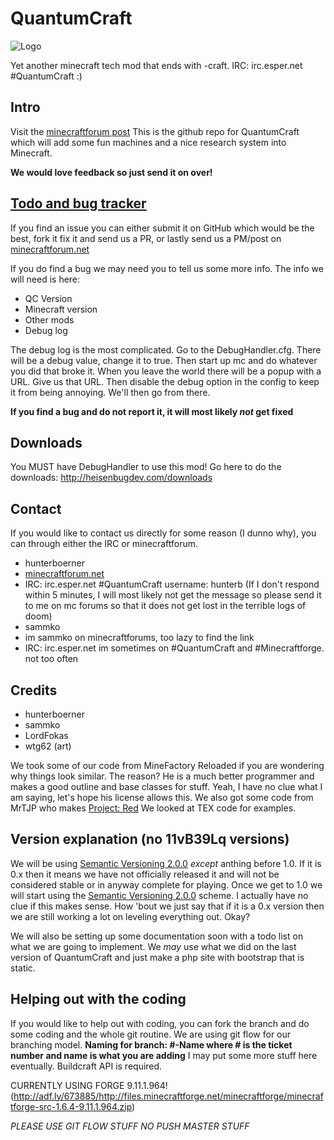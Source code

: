 # QuantumCraft

![Logo](http://i.imgur.com/h6cUsrb.png)

Yet another minecraft tech mod that ends with -craft.
IRC: irc.esper.net #QuantumCraft :)

## Intro
Visit the [minecraftforum post](http://www.minecraftforum.net/topic/1891103-162-quantumcraft-wip/)
This is the github repo for QuantumCraft which will add some fun machines and a nice research system into Minecraft.

**We would love feedback so just send it on over!**

## [Todo and bug tracker](https://github.com/QuantumCraft/QuantumCraft/issues?state=open)

If you find an issue you can either submit it on GitHub which would be the best, fork it fix it and send us a PR, or lastly send us a PM/post on [minecraftforum.net](http://www.minecraftforum.net/user/1122448-hunterboerner/)

If you do find a bug we may need you to tell us some more info. The info we will need is here:

 - QC Version
 - Minecraft version
 - Other mods
 - Debug log

The debug log is the most complicated. Go to the DebugHandler.cfg. There will be a debug value, change it to true. Then start up mc and do whatever you did that broke it. When you leave the world there will be a popup with a URL. Give us that URL. Then disable the debug option in the config to keep it from being annoying. We'll then go from there.

**If you find a bug and do not report it, it will most likely _not_ get fixed**

## Downloads

You MUST have DebugHandler to use this mod!
Go here to do the downloads: http://heisenbugdev.com/downloads

## Contact

If you would like to contact us directly for some reason (I dunno why), you can through either the IRC or minecraftforum.

 - hunterboerner
  - [minecraftforum.net](http://www.minecraftforum.net/user/1122448-hunterboerner/)
  - IRC: irc.esper.net #QuantumCraft username: hunterb (If I don't respond within 5 minutes, I will most likely not get the message so please send it to me on mc forums so that it does not get lost in the terrible logs of doom)
 - sammko
  - im sammko on minecraftforums, too lazy to find the link
  - IRC: irc.esper.net im sometimes on #QuantumCraft and #Minecraftforge. not too often

## Credits

- hunterboerner
- sammko
- LordFokas
- wtg62 (art)

We took some of our code from MineFactory Reloaded if you are wondering why things look similar. The reason? He is a much better programmer and makes a good outline and base classes for stuff. Yeah, I have no clue what I am saying, let's hope his license allows this.
We also got some code from MrTJP who makes [Project: Red](https://github.com/MrTJP/ProjectRed)
We looked at TEX code for examples.


## Version explanation (no 11vB39Lq versions)

We will be using [Semantic Versioning 2.0.0](http://semver.org/) _except_ anthing before 1.0. If it is 0.x then it means we have not officially released it and will not be considered stable or in anyway complete for playing. Once we get to 1.0 we will start using the [Semantic Versioning 2.0.0](http://semver.org/) scheme. I actually have no clue if this makes sense. How 'bout we just say that if it is a 0.x version then we are still working a lot on leveling everything out. Okay?

We will also be setting up some documentation soon with a todo list on what we are going to implement. We _may_ use what we did on the last version of QuantumCraft and just make a php site with bootstrap that is static.

## Helping out with the coding

If you would like to help out with coding, you can fork the branch and do some coding and the whole git routine. We are using git flow for our branching model. **Naming for branch: #-Name where # is the ticket number and name is what you are adding** I may put some more stuff here eventually.
Buildcraft API is required.

CURRENTLY USING FORGE 9.11.1.964! (http://adf.ly/673885/http://files.minecraftforge.net/minecraftforge/minecraftforge-src-1.6.4-9.11.1.964.zip)

_PLEASE USE GIT FLOW STUFF NO PUSH MASTER STUFF_
